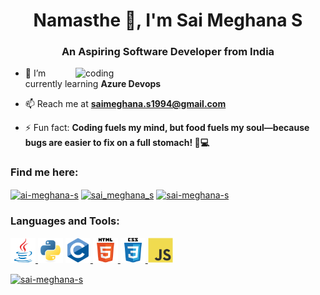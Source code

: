 
<h1 align="center">Namasthe 🙏, I'm Sai Meghana S</h1>
<h3 align="center">An Aspiring Software Developer from India</h3>
<img align="right" width="400" src="https://i.pinimg.com/originals/06/60/ef/0660efe82fa3da42ed56eef013171835.gif" alt="coding">

- 🌱 I’m currently learning **Azure Devops**

- 📫 Reach me at  **saimeghana.s1994@gmail.com**

- ⚡ Fun fact: **Coding fuels my mind, but food fuels my soul—because bugs are easier to fix on a full stomach! 🍛💻**

<h3 align="left">Find me here:</h3>
<p align="left">
<a href="https://linkedin.com/in/sai-meghana-s" target="blank"><img align="center" src="https://raw.githubusercontent.com/rahuldkjain/github-profile-readme-generator/master/src/images/icons/Social/linked-in-alt.svg" alt="ai-meghana-s" height="30" width="40" /></a>
<a href="https://www.codechef.com/users/sai_meghana_s" target="blank"><img align="center" src="https://img.icons8.com/?size=100&id=LnZMjt9rZC3d&format=png&color=ffffff" alt="sai_meghana_s" height="30" width="40" /></a>
<a href="https://www.leetcode.com/sai-meghana-s" target="blank"><img align="center" src="https://raw.githubusercontent.com/rahuldkjain/github-profile-readme-generator/master/src/images/icons/Social/leet-code.svg" alt="sai-meghana-s" height="30" width="40" /></a>
</p>

<h3 align="left">Languages and Tools:</h3>
<p align="left"> <a href="https://www.java.com" target="_blank" rel="noreferrer"> <img src="https://raw.githubusercontent.com/devicons/devicon/master/icons/java/java-original.svg" alt="java" width="40" height="40"/> </a> <img src="https://raw.githubusercontent.com/devicons/devicon/master/icons/python/python-original.svg" alt="python" width="40" height="40"/> </a> <a href="https://www.cprogramming.com/" target="_blank" rel="noreferrer"> <img src="https://raw.githubusercontent.com/devicons/devicon/master/icons/c/c-original.svg" alt="c" width="40" height="40"/> </a> <a href="https://www.w3.org/html/" target="_blank" rel="noreferrer"> <img src="https://raw.githubusercontent.com/devicons/devicon/master/icons/html5/html5-original-wordmark.svg" alt="html5" width="40" height="40"/> </a> <a href="https://www.w3schools.com/css/" target="_blank" rel="noreferrer"> <img src="https://raw.githubusercontent.com/devicons/devicon/master/icons/css3/css3-original-wordmark.svg" alt="css3" width="40" height="40"/> </a> <a href="https://developer.mozilla.org/en-US/docs/Web/JavaScript" target="_blank" rel="noreferrer"> <img src="https://raw.githubusercontent.com/devicons/devicon/master/icons/javascript/javascript-original.svg" alt="javascript" width="40" height="40"/> </a> <a href="https://www.python.org" target="_blank" rel="noreferrer">  </p>

<p><img align="center" src="https://github-readme-stats.vercel.app/api/top-langs?username=sai-meghana-s&show_icons=true&locale=en&layout=compact" alt="sai-meghana-s" /></p>
